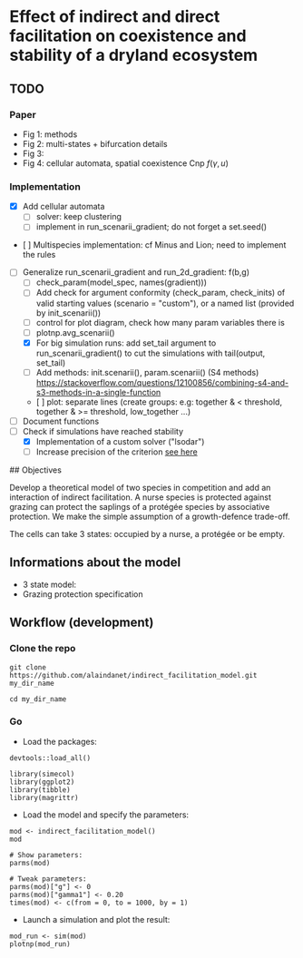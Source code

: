 # Effect of indirect and direct facilitation on coexistence and stability of a dryland ecosystem  

## TODO  

### Paper 

- Fig 1: methods
- Fig 2: multi-states + bifurcation details
- Fig 3:  
- Fig 4: cellular automata, spatial coexistence Cnp $f(\gamma, u)$ 

### Implementation

- [x] Add cellular automata
    - [ ] solver: keep clustering
    - [ ] implement in run_scenarii_gradient; do not forget a set.seed()
- [ ] Multispecies implementation: cf Minus and Lion; need to implement the
  rules 
- [ ] Generalize run_scenarii_gradient and run_2d_gradient: f(b,g)
    - [ ] check_param(model_spec, names(gradient)))
    - [ ] Add check for argument conformity (check_param, check_inits)
      of valid starting values (scenario = "custom"), or a named list (provided by init_scenarii())
    - [ ] control for plot diagram, check how many param variables there is  
    - [ ] plotnp.avg_scenarii()
    - [x] For big simulation runs: add set_tail argument to
      run_scenarii_gradient() to cut the simulations with tail(output, set_tail)
    - [ ] Add methods: init.scenarii(), param.scenarii() (S4 methods)
      https://stackoverflow.com/questions/12100856/combining-s4-and-s3-methods-in-a-single-function
    - [ ] plot: separate lines (create groups: e.g: together & < threshold, together & >= threshold, low_together ...)
- [ ] Document functions
- [ ] Check if simulations have reached stability
    - [x] Implementation of a custom solver ("lsodar")
    - [ ] Increase precision of the criterion [see here](https://stackoverflow.com/questions/5802592/dealing-with-very-small-numbers-in-r?rq=1) 

## Objectives

Develop a theoretical model of two species in competition and add an interaction
of indirect facilitation. A nurse species is protected against grazing can protect the saplings of a protégée species by associative protection. We make the simple assumption of a growth-defence trade-off.

The cells can take 3 states: occupied by a nurse, a protégée or be empty.

## Informations about the model

- 3 state model:
- Grazing protection specification

## Workflow (development)

### Clone the repo

```
git clone https://github.com/alaindanet/indirect_facilitation_model.git my_dir_name

cd my_dir_name
```

### Go

- Load the packages:

```
devtools::load_all()

library(simecol)
library(ggplot2)
library(tibble)
library(magrittr)
```

- Load the model and specify the parameters:

```
mod <- indirect_facilitation_model()
mod

# Show parameters:
parms(mod)

# Tweak parameters:
parms(mod)["g"] <- 0
parms(mod)["gamma1"] <- 0.20
times(mod) <- c(from = 0, to = 1000, by = 1)
```

- Launch a simulation and plot the result:

```
mod_run <- sim(mod)
plotnp(mod_run)
```


